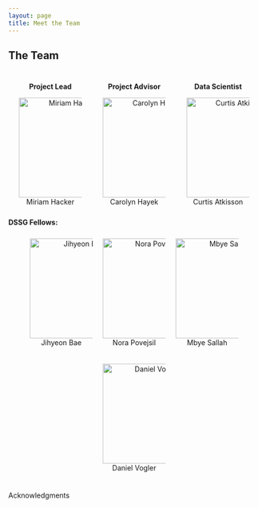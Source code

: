 ```yaml
---
layout: page
title: Meet the Team
---
```


## The Team
<div style="display: flex; flex-wrap: wrap; justify-content: space-around; text-align: center;">

  <div class="team-member" style="width: 25%; padding: 10px;">
    <p><strong>Project Lead</strong></p>
    <img src="{{ site.url }}{{ site.baseurl }}/assets/img/Miriam.png" alt="Miriam Hacker" style="width:200px; height:200px; object-fit: cover;" onclick="showBio('miriam-bio')">
    <p style="margin: 0;">Miriam Hacker</p>
    <div id="miriam-bio" class="bio-popup" style="display: none;">
      <p>Miriam Hacker bio goes here.</p>
    </div>
  </div>

  <div class="team-member" style="width: 25%; padding: 10px;">
    <p><strong>Project Advisor</strong></p>
    <img src="{{ site.url }}{{ site.baseurl }}/assets/img/Carolyn.jpg" alt="Carolyn Hayek" style="width:200px; height:200px; object-fit: cover;" onclick="showBio('carolyn-bio')">
    <p style="margin: 0;">Carolyn Hayek</p>
    <div id="carolyn-bio" class="bio-popup" style="display: none;">
      <p>Carolyn Hayek bio goes here.</p>
    </div>
  </div>

  <div class="team-member" style="width: 25%; padding: 10px;">
    <p><strong>Data Scientist</strong></p>
    <img src="{{ site.url }}{{ site.baseurl }}/assets/img/Curtis.jpg" alt="Curtis Atkisson" style="width:200px; height:200px; object-fit: cover;" onclick="showBio('curtis-bio')">
    <p style="margin: 0;">Curtis Atkisson</p>
    <div id="curtis-bio" class="bio-popup" style="display: none;">
      <p>Curtis Atkisson bio goes here.</p>
    </div>
  </div>

</div>

<p><strong>DSSG Fellows:</strong></p>
<div style="display: flex; flex-wrap: wrap; justify-content: center;">
  <div class="team-member" style="width: 25%; text-align: center; padding: 10px;">
    <img src="{{ site.url }}{{ site.baseurl }}/assets/img/Jihyeon.jpg" alt="Jihyeon Bae" style="width:200px; height:200px; object-fit: cover;" onclick="showBio('jihyeon-bio')">
    <p style="margin: 0;">Jihyeon Bae</p>
    <div id="jihyeon-bio" class="bio-popup" style="display: none;">
      <p>**Jihyeon Bae, Student Fellow**
Ph.D. Candidate
Political Science, University of Washington

Jihyeon Bae is a PhD candidate in the Political Science Department at the University of Washington. She is interested in comparing design choices around international organizations and how they influence cooperation among states. She is also passionate about applying NLP models to explore how rhetoric changes in international forums like the United Nations General Assembly. During the UW DSSG program, she will work on a project assessing water reuse patterns, based on substantive knowledge in actor-based institutional design. Born and raised in South Korea, she received her B.A. in International Studies from Kyung Hee University in 2019, with additional training from the Applied Mathematics Department.</p>
    </div>
  </div>
  <div class="team-member" style="width: 25%; text-align: center; padding: 10px;">
    <img src="{{ site.url }}{{ site.baseurl }}/assets/img/Nora.jpg" alt="Nora Povejsil" style="width:200px; height:200px; object-fit: cover;" onclick="showBio('nora-bio')">
    <p style="margin: 0;">Nora Povejsil</p>
    <div id="nora-bio" class="bio-popup" style="display: none;">
      <p> **Nora Povejsil, Student Fellow**
Master’s Student
Information and Data Science, University of California, Berkeley

Nora Povejsil is a Master’s student studying Information and Data Science at the University of California, Berkeley. Nora’s dedication to using her technical skills for good was recognized through the Jack Larson “Data for Good” Fellowship award she received during the 2023-2024 academic year from her university.
Her educational background includes a double major Bachelor’s degree in Data Science and Public Health from UC Berkeley. During that time, she served as an Undergraduate Student Instructor for a class on the U.S. healthcare system. Driven by a desire to address public health inequities, Nora sought out experiences to advocate for underserved communities in women’s healthcare as a Medical Assistant for the Midwifery unit at the Hennepin County Medical Center in Minneapolis and as a volunteer at the Daytime Women’s Drop-In Center in Berkeley.
Nora also has a strong passion for environmental work. She applied her data science skills as an Undergraduate Research Assistant for the Power Lab, an integrative biology/ecology lab, creating machine learning algorithms to identify fish species and track ecological patterns and migration trends in Northern California.</p>
    </div>
  </div>
  <div class="team-member" style="width: 25%; text-align: center; padding: 10px;">
    <img src="{{ site.url }}{{ site.baseurl }}/assets/img/Mbye.jpg" alt="Mbye Sallah" style="width:200px; height:200px; object-fit: cover;" onclick="showBio('mbye-bio')">
    <p style="margin: 0;">Mbye Sallah</p>
    <div id="mbye-bio" class="bio-popup" style="display: none;">
      <p>**Mbye Sallah, Student Fellow**
Master’s Student
Applied Economics, Ohio University

Mbye is currently pursuing a master’s degree in applied economics at Ohio University. He also holds dual bachelor’s degrees in Economics and Finance and Banking from Suleyman Demirel University. Being from a low-income country, The Gambia, his research interest focuses on development economics, specifically financial development, and household welfare. Realizing the potential of data science in unraveling complex societal problems and motivated by his commitment to bridging the gap between economic theory and practical solutions, he is eager to join the DSSG fellowship. With a background in economics, he hopes to enhance his data science skills, which he can utilize to understand and provide practical solutions to societal issues.
</p>
    </div>
  </div>
  <div class="team-member" style="width: 25%; text-align: center; padding: 10px;">
    <img src="{{ site.url }}{{ site.baseurl }}/assets/img/Daniel.jpg" alt="Daniel Vogler" style="width:200px; height:200px; object-fit: cover;" onclick="showBio('daniel-bio')">
    <p style="margin: 0;">Daniel Vogler</p>
    <div id="daniel-bio" class="bio-popup" style="display: none;">
      <p>**Daniel Vogler, Student Fellow**
Master’s Student
Data Science, University of Washington

I am currently pursuing a Master’s degree in Data Science at the University of Washington. Before graduate school I worked as a management consultant, primarily supporting clients in healthcare and retail. I graduated with a B.A. from Princeton University in 2021. I am deeply interested in the intersection between data science, machine learning, and energy, especially in data-driven approaches to energy policy. I am excited to participate in the DSSG program for the opportunity to further explore how data science can help communities pursue sustainable development as part of the Water Reuse project.</p>
    </div>
  </div>
</div>

<script>
function showBio(id) {
  var bio = document.getElementById(id);
  if (bio.style.display === "none") {
    bio.style.display = "block";
  } else {
    bio.style.display = "none";
  }
}
</script>

<style>
.bio-popup {
  background-color: white;
  border: 1px solid #ccc;
  padding: 10px;
  margin-top: 10px;
}
</style>

Acknowledgments 







